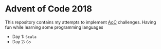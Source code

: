 # Advent of Code 2018

This repository contains my attempts to implement [AoC](http://adventofcode.com) challenges.
Having fun while learning some programming languages

- Day 1: `Scala`
- Day 2: `Go`
